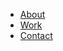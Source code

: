 <ul id="navigation">
    <li class="anchor"><a class="about-nav custom-underline" href="#about">About</a></li>
    <li class="anchor"><a class="work-nav custom-underline" href="#work">Work</a></li>
    <li class="anchor"><a class="contact-nav custom-underline" href="#">Contact</a></li>
</ul>